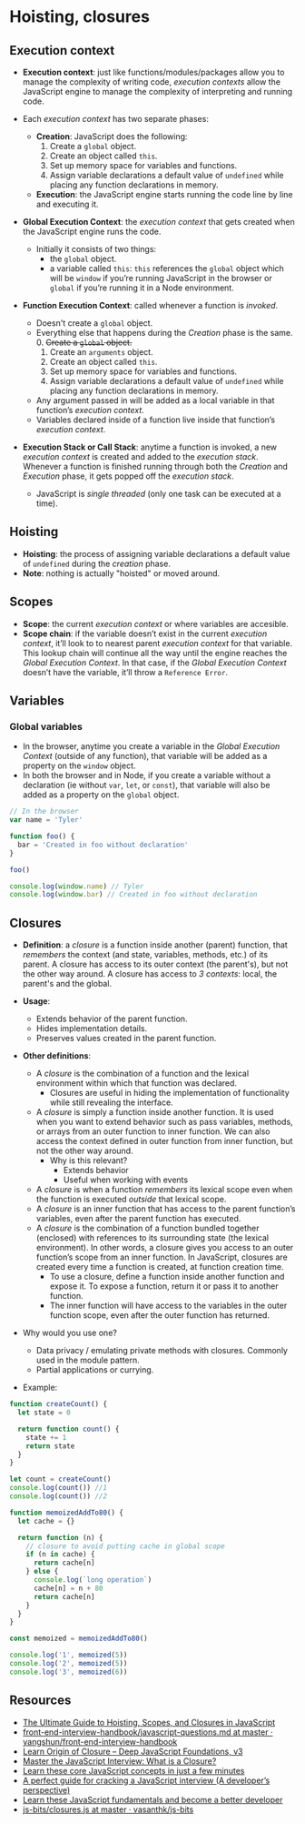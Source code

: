 # Hoisting, closures

## Execution context

- **Execution context**: just like functions/modules/packages allow you to manage the complexity of
  writing code, _execution contexts_ allow the JavaScript engine to manage the complexity of
  interpreting and running code.
- Each _execution context_ has two separate phases:

  - **Creation**: JavaScript does the following:
    1. Create a `global` object.
    2. Create an object called `this`.
    3. Set up memory space for variables and functions.
    4. Assign variable declarations a default value of `undefined` while placing any function
       declarations in memory.
  - **Execution**: the JavaScript engine starts running the code line by line and executing it.

- **Global Execution Context**: the _execution context_ that gets created when the JavaScript engine
  runs the code.
  - Initially it consists of two things:
    - the `global` object.
    - a variable called `this`: `this` references the `global` object which will be `window` if
      you’re running JavaScript in the browser or `global` if you’re running it in a Node
      environment.
- **Function Execution Context**: called whenever a function is _invoked_.

  - Doesn't create a `global` object.
  - Everything else that happens during the _Creation_ phase is the same.
    0. ~~Create a `global` object.~~
    1. Create an `arguments` object.
    2. Create an object called `this`.
    3. Set up memory space for variables and functions.
    4. Assign variable declarations a default value of `undefined` while placing any function
       declarations in memory.
  - Any argument passed in will be added as a local variable in that function’s _execution context_.
  - Variables declared inside of a function live inside that function’s _execution context_.

- **Execution Stack or Call Stack**: anytime a function is invoked, a new _execution context_ is
  created and added to the _execution stack_. Whenever a function is finished running through both
  the _Creation_ and _Execution_ phase, it gets popped off the _execution stack_.
  - JavaScript is _single threaded_ (only one task can be executed at a time).

## Hoisting

- **Hoisting**: the process of assigning variable declarations a default value of `undefined` during
  the _creation_ phase.
- **Note**: nothing is actually "hoisted" or moved around.

## Scopes

- **Scope**: the current _execution context_ or where variables are accesible.
- **Scope chain**: if the variable doesn’t exist in the current _execution context_, it’ll look to
  to nearest parent _execution context_ for that variable. This lookup chain will continue all the
  way until the engine reaches the _Global Execution Context_. In that case, if the _Global
  Execution Context_ doesn’t have the variable, it’ll throw a `Reference Error`.

## Variables

### Global variables

- In the browser, anytime you create a variable in the _Global Execution Context_ (outside of any
  function), that variable will be added as a property on the `window` object.
- In both the browser and in Node, if you create a variable without a declaration (ie without `var`,
  `let`, or `const`), that variable will also be added as a property on the `global` object.

```javascript
// In the browser
var name = 'Tyler'

function foo() {
  bar = 'Created in foo without declaration'
}

foo()

console.log(window.name) // Tyler
console.log(window.bar) // Created in foo without declaration
```

## Closures

- **Definition**: a _closure_ is a function inside another (parent) function, that _remembers_ the
  context (and state, variables, methods, etc.) of its parent. A closure has access to its outer
  context (the parent's), but not the other way around. A closure has access to _3 contexts_: local,
  the parent's and the global.
- **Usage**:

  - Extends behavior of the parent function.
  - Hides implementation details.
  - Preserves values created in the parent function.

- **Other definitions**:

  - A _closure_ is the combination of a function and the lexical environment within which that
    function was declared.
    - Closures are useful in hiding the implementation of functionality while still revealing the
      interface.
  - A _closure_ is simply a function inside another function. It is used when you want to extend
    behavior such as pass variables, methods, or arrays from an outer function to inner function. We
    can also access the context defined in outer function from inner function, but not the other way
    around.
    - Why is this relevant?
      - Extends behavior
      - Useful when working with events
  - A _closure_ is when a function _remembers_ its lexical scope even when the function is executed
    _outside_ that lexical scope.
  - A _closure_ is an inner function that has access to the parent function’s variables, even after
    the parent function has executed.
  - A _closure_ is the combination of a function bundled together (enclosed) with references to its
    surrounding state (the lexical environment). In other words, a closure gives you access to an
    outer function’s scope from an inner function. In JavaScript, closures are created every time a
    function is created, at function creation time.
    - To use a closure, define a function inside another function and expose it. To expose a
      function, return it or pass it to another function.
    - The inner function will have access to the variables in the outer function scope, even after
      the outer function has returned.

- Why would you use one?

  - Data privacy / emulating private methods with closures. Commonly used in the module pattern.
  - Partial applications or currying.

- Example:

```javascript
function createCount() {
  let state = 0

  return function count() {
    state += 1
    return state
  }
}

let count = createCount()
console.log(count()) //1
console.log(count()) //2
```

```javascript
function memoizedAddTo80() {
  let cache = {}

  return function (n) {
    // closure to avoid putting cache in global scope
    if (n in cache) {
      return cache[n]
    } else {
      console.log(`long operation`)
      cache[n] = n + 80
      return cache[n]
    }
  }
}

const memoized = memoizedAddTo80()

console.log('1', memoized(5))
console.log('2', memoized(5))
console.log('3', memoized(6))
```

## Resources

- [The Ultimate Guide to Hoisting, Scopes, and Closures in JavaScript](https://tylermcginnis.com/ultimate-guide-to-execution-contexts-hoisting-scopes-and-closures-in-javascript/)
- [front-end-interview-handbook/javascript-questions.md at master · yangshun/front-end-interview-handbook](https://github.com/yangshun/front-end-interview-handbook/blob/master/questions/javascript-questions.md#what-is-a-closure-and-howwhy-would-you-use-one)
- [Learn Origin of Closure – Deep JavaScript Foundations, v3](https://frontendmasters.com/courses/deep-javascript-v3/what-is-closure/)
- [Master the JavaScript Interview: What is a Closure?](https://medium.com/javascript-scene/master-the-javascript-interview-what-is-a-closure-b2f0d2152b36)
- [Learn these core JavaScript concepts in just a few minutes](https://www.freecodecamp.org/news/learn-these-core-javascript-concepts-in-just-a-few-minutes-f7a16f42c1b0/)
- [A perfect guide for cracking a JavaScript interview (A developer’s perspective)](https://medium.com/dev-bits/a-perfect-guide-for-cracking-a-javascript-interview-a-developers-perspective-23a5c0fa4d0d)
- [Learn these JavaScript fundamentals and become a better developer](https://www.freecodecamp.org/news/learn-these-javascript-fundamentals-and-become-a-better-developer-2a031a0dc9cf/)
- [js-bits/closures.js at master · vasanthk/js-bits](https://github.com/vasanthk/js-bits/blob/master/js/closures.js)

